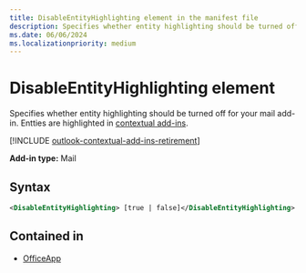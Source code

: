 ```yaml
---
title: DisableEntityHighlighting element in the manifest file
description: Specifies whether entity highlighting should be turned off for your mail add-in.
ms.date: 06/06/2024
ms.localizationpriority: medium
---
```


# DisableEntityHighlighting element

Specifies whether entity highlighting should be turned off for your mail add-in. Entties are highlighted in [contextual add-ins](/office/dev/add-ins/outlook/contextual-outlook-add-ins).

[!INCLUDE [outlook-contextual-add-ins-retirement](../includes/outlook-contextual-add-ins-retirement.md)]

**Add-in type:** Mail

## Syntax

```XML
<DisableEntityHighlighting> [true | false]</DisableEntityHighlighting>
```

## Contained in

- [OfficeApp](officeapp.md)
